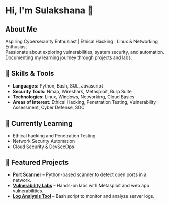 # Hi, I'm Sulakshana 👋

## About Me
Aspiring Cybersecurity Enthusiast | Ethical Hacking | Linux & Networking Enthusiast  
Passionate about exploring vulnerabilities, system security, and automation.  
Documenting my learning journey through projects and labs.

## 🔐 Skills & Tools
- **Languages:** Python, Bash, SQL, Javascript
- **Security Tools:** Nmap, Wireshark, Metasploit, Burp Suite
- **Technologies:** Linux, Windows, Networking, Cloud Basics
- **Areas of Interest:** Ethical Hacking, Penetration Testing, Vulnerability Assessment, Cyber Defense, SOC

## 🚀 Currently Learning
- Ethical hacking and Penetration Testing
- Network Security Automation
- Cloud Security & DevSecOps

## 📂 Featured Projects
- **[Port Scanner](#)** – Python-based scanner to detect open ports in a network.
- **[Vulnerability Labs](#)** – Hands-on labs with Metasploit and web app vulnerabilities.
- **[Log Analysis Tool](#)** – Bash script to monitor and analyze server logs.



